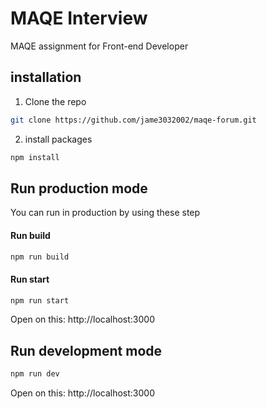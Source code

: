 # MAQE Interview

MAQE assignment for Front-end Developer

## installation

1. Clone the repo

```sh
git clone https://github.com/jame3032002/maqe-forum.git
```

2. install packages

```sh
npm install
```

## Run production mode

You can run in production by using these step

#### Run build

```sh
npm run build
```

#### Run start

```sh
npm run start
```

Open on this: http://localhost:3000

## Run development mode

```sh
npm run dev
```

Open on this: http://localhost:3000

